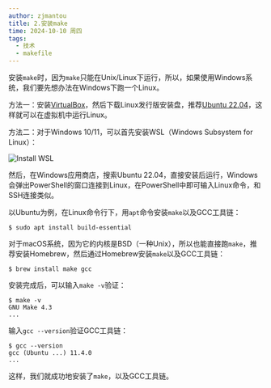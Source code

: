 ```yaml
---
author: zjmantou
title: 2.安装make
time: 2024-10-10 周四
tags:
  - 技术
  - makefile
---
```

安装`make`时，因为`make`只能在Unix/Linux下运行，所以，如果使用Windows系统，我们要先想办法在Windows下跑一个Linux。

方法一：安装[VirtualBox](https://www.virtualbox.org/)，然后下载Linux发行版安装盘，推荐[Ubuntu 22.04](https://releases.ubuntu.com/jammy/)，这样就可以在虚拟机中运行Linux。

方法二：对于Windows 10/11，可以首先安装WSL（Windows Subsystem for Linux）：

![Install WSL](https://liaoxuefeng.com/books/makefile/install-make/install-wsl.png)

然后，在Windows应用商店，搜索Ubuntu 22.04，直接安装后运行，Windows会弹出PowerShell的窗口连接到Linux，在PowerShell中即可输入Linux命令，和SSH连接类似。

以Ubuntu为例，在Linux命令行下，用`apt`命令安装`make`以及GCC工具链：

```shell
$ sudo apt install build-essential
```

对于macOS系统，因为它的内核是BSD（一种Unix），所以也能直接跑`make`，推荐安装Homebrew，然后通过Homebrew安装`make`以及GCC工具链：

```shell
$ brew install make gcc
```

安装完成后，可以输入`make -v`验证：

```shell
$ make -v
GNU Make 4.3
...
```

输入`gcc --version`验证GCC工具链：

```shell
$ gcc --version
gcc (Ubuntu ...) 11.4.0
...
```

这样，我们就成功地安装了`make`，以及GCC工具链。